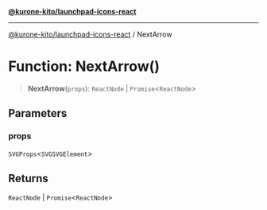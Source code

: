 [**@kurone-kito/launchpad-icons-react**](../README.md)

***

[@kurone-kito/launchpad-icons-react](../globals.md) / NextArrow

# Function: NextArrow()

> **NextArrow**(`props`): `ReactNode` \| `Promise`\<`ReactNode`\>

## Parameters

### props

`SVGProps`\<`SVGSVGElement`\>

## Returns

`ReactNode` \| `Promise`\<`ReactNode`\>
